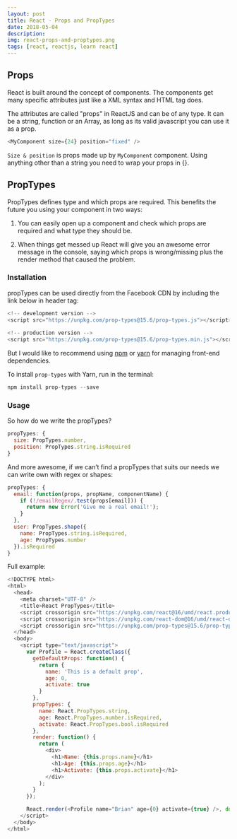 ```yaml
---
layout: post
title: React - Props and PropTypes
date: 2018-05-04
description: 
img: react-props-and-proptypes.png
tags: [react, reactjs, learn react]
---
```


## Props

React is built around the concept of components. The components get many specific attributes just like a XML syntax and HTML tag does.

The attributes are called "props" in ReactJS and can be of any type. It can be a string, function or an Array, as long as its valid javascript you can use it as a prop.

```javascript
<MyComponent size={24} position="fixed" />
```
`Size & position` is props made up by `MyComponent` component. Using anything other than a string you need to wrap your props in {}.

## PropTypes

PropTypes defines type and which props are required. This benefits the future you using your component in two ways:

1. You can easily open up a component and check which props are required and what type they should be.

2. When things get messed up React will give you an awesome error message in the console, saying which props is wrong/missing plus the render method that caused the problem.

### Installation

propTypes can be used directly from the Facebook CDN by including the link below in header tag:

```javascript
<!-- development version -->
<script src="https://unpkg.com/prop-types@15.6/prop-types.js"></script>
 
<!-- production version -->
<script src="https://unpkg.com/prop-types@15.6/prop-types.min.js"></script>
```

But I would like to recommend using [npm](https://www.npmjs.com/) or [yarn](https://yarnpkg.com/lang/en/) for managing front-end dependencies.

To install `prop-types` with Yarn, run in the terminal:

```javascript
npm install prop-types --save
```

### Usage

So how do we write the propTypes?

```javascript
propTypes: {
  size: PropTypes.number,
  position: PropTypes.string.isRequired
}
```

And more awesome, if we can’t find a propTypes that suits our needs we can write own with regex or shapes:

```javascript
propTypes: {
  email: function(props, propName, componentName) {
    if (!/emailRegex/.test(props[email])) {
      return new Error('Give me a real email!');
    }
  },
  user: PropTypes.shape({
    name: PropTypes.string.isRequired,
    age: PropTypes.number
  }).isRequired
}
```

Full example:

```javascript
<!DOCTYPE html>
<html>
  <head>
    <meta charset="UTF-8" />
    <title>React PropTypes</title>
    <script crossorigin src="https://unpkg.com/react@16/umd/react.production.min.js"></script>
    <script crossorigin src="https://unpkg.com/react-dom@16/umd/react-dom.production.min.js"></script>
    <script crossorigin src="https://unpkg.com/prop-types@15.6/prop-types.js"></script>
  </head>
  <body>
    <script type="text/javascript">
      var Profile = React.createClass({
        getDefaultProps: function() {
          return {
            name: 'This is a default prop',
            age: 0,
            activate: true
          }
        },
        propTypes: {
          name: React.PropTypes.string,
          age: React.PropTypes.number.isRequired,
          activate: React.PropTypes.bool.isRequired
        },
        render: function() {
          return (
            <div>
              <h1>Name: {this.props.name}</h1>
              <h1>Age: {this.props.age}</h1>
              <h1>Activate: {this.props.activate}</h1>
            </div>
          );
        }
      });

      React.render(<Profile name="Brian" age={0} activate={true} />, document.body);
    </script>
  </body>
</html>
```
